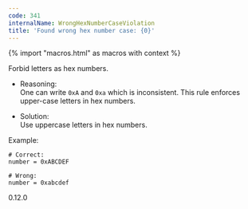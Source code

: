 ```yaml
---
code: 341
internalName: WrongHexNumberCaseViolation
title: 'Found wrong hex number case: {0}'
---
```


{% import "macros.html" as macros with context %}

Forbid letters as hex numbers.

  - Reasoning:  
    One can write `0xA` and `0xa` which is inconsistent. This rule
    enforces upper-case letters in hex numbers.

  - Solution:  
    Use uppercase letters in hex numbers.

Example:

    # Correct:
    number = 0xABCDEF
    
    # Wrong:
    number = 0xabcdef

<div class="versionadded">

0.12.0

</div>